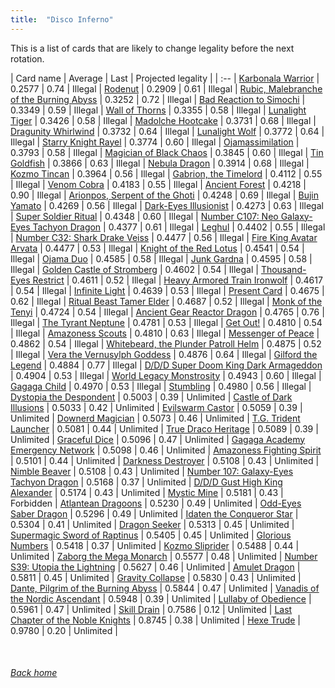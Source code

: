 ```yaml
---
title:  "Disco Inferno"
---
```


This is a list of cards that are likely to change legality before the next rotation.

| Card name | Average | Last | Projected legality |
| :-- |
[Karbonala Warrior](https://db.ygoprodeck.com/card/?search=Karbonala%20Warrior) | 0.2577 | 0.74 | Illegal |
[Rodenut](https://db.ygoprodeck.com/card/?search=Rodenut) | 0.2909 | 0.61 | Illegal |
[Rubic, Malebranche of the Burning Abyss](https://db.ygoprodeck.com/card/?search=Rubic,%20Malebranche%20of%20the%20Burning%20Abyss) | 0.3252 | 0.72 | Illegal |
[Bad Reaction to Simochi](https://db.ygoprodeck.com/card/?search=Bad%20Reaction%20to%20Simochi) | 0.3349 | 0.59 | Illegal |
[Wall of Thorns](https://db.ygoprodeck.com/card/?search=Wall%20of%20Thorns) | 0.3355 | 0.58 | Illegal |
[Lunalight Tiger](https://db.ygoprodeck.com/card/?search=Lunalight%20Tiger) | 0.3426 | 0.58 | Illegal |
[Madolche Hootcake](https://db.ygoprodeck.com/card/?search=Madolche%20Hootcake) | 0.3731 | 0.68 | Illegal |
[Dragunity Whirlwind](https://db.ygoprodeck.com/card/?search=Dragunity%20Whirlwind) | 0.3732 | 0.64 | Illegal |
[Lunalight Wolf](https://db.ygoprodeck.com/card/?search=Lunalight%20Wolf) | 0.3772 | 0.64 | Illegal |
[Starry Knight Rayel](https://db.ygoprodeck.com/card/?search=Starry%20Knight%20Rayel) | 0.3774 | 0.60 | Illegal |
[Ojamassimilation](https://db.ygoprodeck.com/card/?search=Ojamassimilation) | 0.3793 | 0.58 | Illegal |
[Magician of Black Chaos](https://db.ygoprodeck.com/card/?search=Magician%20of%20Black%20Chaos) | 0.3845 | 0.60 | Illegal |
[Tin Goldfish](https://db.ygoprodeck.com/card/?search=Tin%20Goldfish) | 0.3866 | 0.63 | Illegal |
[Nebula Dragon](https://db.ygoprodeck.com/card/?search=Nebula%20Dragon) | 0.3914 | 0.68 | Illegal |
[Kozmo Tincan](https://db.ygoprodeck.com/card/?search=Kozmo%20Tincan) | 0.3964 | 0.56 | Illegal |
[Gabrion, the Timelord](https://db.ygoprodeck.com/card/?search=Gabrion,%20the%20Timelord) | 0.4112 | 0.55 | Illegal |
[Venom Cobra](https://db.ygoprodeck.com/card/?search=Venom%20Cobra) | 0.4183 | 0.55 | Illegal |
[Ancient Forest](https://db.ygoprodeck.com/card/?search=Ancient%20Forest) | 0.4218 | 0.90 | Illegal |
[Arionpos, Serpent of the Ghoti](https://db.ygoprodeck.com/card/?search=Arionpos,%20Serpent%20of%20the%20Ghoti) | 0.4248 | 0.69 | Illegal |
[Bujin Yamato](https://db.ygoprodeck.com/card/?search=Bujin%20Yamato) | 0.4269 | 0.56 | Illegal |
[Dark-Eyes Illusionist](https://db.ygoprodeck.com/card/?search=Dark-Eyes%20Illusionist) | 0.4273 | 0.63 | Illegal |
[Super Soldier Ritual](https://db.ygoprodeck.com/card/?search=Super%20Soldier%20Ritual) | 0.4348 | 0.60 | Illegal |
[Number C107: Neo Galaxy-Eyes Tachyon Dragon](https://db.ygoprodeck.com/card/?search=Number%20C107:%20Neo%20Galaxy-Eyes%20Tachyon%20Dragon) | 0.4377 | 0.61 | Illegal |
[Leghul](https://db.ygoprodeck.com/card/?search=Leghul) | 0.4402 | 0.55 | Illegal |
[Number C32: Shark Drake Veiss](https://db.ygoprodeck.com/card/?search=Number%20C32:%20Shark%20Drake%20Veiss) | 0.4477 | 0.56 | Illegal |
[Fire King Avatar Arvata](https://db.ygoprodeck.com/card/?search=Fire%20King%20Avatar%20Arvata) | 0.4477 | 0.53 | Illegal |
[Knight of the Red Lotus](https://db.ygoprodeck.com/card/?search=Knight%20of%20the%20Red%20Lotus) | 0.4541 | 0.54 | Illegal |
[Ojama Duo](https://db.ygoprodeck.com/card/?search=Ojama%20Duo) | 0.4585 | 0.58 | Illegal |
[Junk Gardna](https://db.ygoprodeck.com/card/?search=Junk%20Gardna) | 0.4595 | 0.58 | Illegal |
[Golden Castle of Stromberg](https://db.ygoprodeck.com/card/?search=Golden%20Castle%20of%20Stromberg) | 0.4602 | 0.54 | Illegal |
[Thousand-Eyes Restrict](https://db.ygoprodeck.com/card/?search=Thousand-Eyes%20Restrict) | 0.4611 | 0.52 | Illegal |
[Heavy Armored Train Ironwolf](https://db.ygoprodeck.com/card/?search=Heavy%20Armored%20Train%20Ironwolf) | 0.4617 | 0.54 | Illegal |
[Infinite Light](https://db.ygoprodeck.com/card/?search=Infinite%20Light) | 0.4639 | 0.53 | Illegal |
[Present Card](https://db.ygoprodeck.com/card/?search=Present%20Card) | 0.4675 | 0.62 | Illegal |
[Ritual Beast Tamer Elder](https://db.ygoprodeck.com/card/?search=Ritual%20Beast%20Tamer%20Elder) | 0.4687 | 0.52 | Illegal |
[Monk of the Tenyi](https://db.ygoprodeck.com/card/?search=Monk%20of%20the%20Tenyi) | 0.4724 | 0.54 | Illegal |
[Ancient Gear Reactor Dragon](https://db.ygoprodeck.com/card/?search=Ancient%20Gear%20Reactor%20Dragon) | 0.4765 | 0.76 | Illegal |
[The Tyrant Neptune](https://db.ygoprodeck.com/card/?search=The%20Tyrant%20Neptune) | 0.4781 | 0.53 | Illegal |
[Get Out!](https://db.ygoprodeck.com/card/?search=Get%20Out!) | 0.4810 | 0.54 | Illegal |
[Amazoness Scouts](https://db.ygoprodeck.com/card/?search=Amazoness%20Scouts) | 0.4810 | 0.63 | Illegal |
[Messenger of Peace](https://db.ygoprodeck.com/card/?search=Messenger%20of%20Peace) | 0.4862 | 0.54 | Illegal |
[Whitebeard, the Plunder Patroll Helm](https://db.ygoprodeck.com/card/?search=Whitebeard,%20the%20Plunder%20Patroll%20Helm) | 0.4875 | 0.52 | Illegal |
[Vera the Vernusylph Goddess](https://db.ygoprodeck.com/card/?search=Vera%20the%20Vernusylph%20Goddess) | 0.4876 | 0.64 | Illegal |
[Gilford the Legend](https://db.ygoprodeck.com/card/?search=Gilford%20the%20Legend) | 0.4884 | 0.77 | Illegal |
[D/D/D Super Doom King Dark Armageddon](https://db.ygoprodeck.com/card/?search=D/D/D%20Super%20Doom%20King%20Dark%20Armageddon) | 0.4904 | 0.53 | Illegal |
[World Legacy Monstrosity](https://db.ygoprodeck.com/card/?search=World%20Legacy%20Monstrosity) | 0.4943 | 0.60 | Illegal |
[Gagaga Child](https://db.ygoprodeck.com/card/?search=Gagaga%20Child) | 0.4970 | 0.53 | Illegal |
[Stumbling](https://db.ygoprodeck.com/card/?search=Stumbling) | 0.4980 | 0.56 | Illegal |
[Dystopia the Despondent](https://db.ygoprodeck.com/card/?search=Dystopia%20the%20Despondent) | 0.5003 | 0.39 | Unlimited |
[Castle of Dark Illusions](https://db.ygoprodeck.com/card/?search=Castle%20of%20Dark%20Illusions) | 0.5033 | 0.42 | Unlimited |
[Evilswarm Castor](https://db.ygoprodeck.com/card/?search=Evilswarm%20Castor) | 0.5059 | 0.39 | Unlimited |
[Downerd Magician](https://db.ygoprodeck.com/card/?search=Downerd%20Magician) | 0.5073 | 0.46 | Unlimited |
[T.G. Trident Launcher](https://db.ygoprodeck.com/card/?search=T.G.%20Trident%20Launcher) | 0.5081 | 0.44 | Unlimited |
[True Draco Heritage](https://db.ygoprodeck.com/card/?search=True%20Draco%20Heritage) | 0.5089 | 0.39 | Unlimited |
[Graceful Dice](https://db.ygoprodeck.com/card/?search=Graceful%20Dice) | 0.5096 | 0.47 | Unlimited |
[Gagaga Academy Emergency Network](https://db.ygoprodeck.com/card/?search=Gagaga%20Academy%20Emergency%20Network) | 0.5098 | 0.46 | Unlimited |
[Amazoness Fighting Spirit](https://db.ygoprodeck.com/card/?search=Amazoness%20Fighting%20Spirit) | 0.5101 | 0.44 | Unlimited |
[Darkness Destroyer](https://db.ygoprodeck.com/card/?search=Darkness%20Destroyer) | 0.5108 | 0.43 | Unlimited |
[Nimble Beaver](https://db.ygoprodeck.com/card/?search=Nimble%20Beaver) | 0.5108 | 0.43 | Unlimited |
[Number 107: Galaxy-Eyes Tachyon Dragon](https://db.ygoprodeck.com/card/?search=Number%20107:%20Galaxy-Eyes%20Tachyon%20Dragon) | 0.5168 | 0.37 | Unlimited |
[D/D/D Gust High King Alexander](https://db.ygoprodeck.com/card/?search=D/D/D%20Gust%20High%20King%20Alexander) | 0.5174 | 0.43 | Unlimited |
[Mystic Mine](https://db.ygoprodeck.com/card/?search=Mystic%20Mine) | 0.5181 | 0.43 | Forbidden |
[Atlantean Dragoons](https://db.ygoprodeck.com/card/?search=Atlantean%20Dragoons) | 0.5230 | 0.49 | Unlimited |
[Odd-Eyes Saber Dragon](https://db.ygoprodeck.com/card/?search=Odd-Eyes%20Saber%20Dragon) | 0.5296 | 0.49 | Unlimited |
[Idaten the Conqueror Star](https://db.ygoprodeck.com/card/?search=Idaten%20the%20Conqueror%20Star) | 0.5304 | 0.41 | Unlimited |
[Dragon Seeker](https://db.ygoprodeck.com/card/?search=Dragon%20Seeker) | 0.5313 | 0.45 | Unlimited |
[Supermagic Sword of Raptinus](https://db.ygoprodeck.com/card/?search=Supermagic%20Sword%20of%20Raptinus) | 0.5405 | 0.45 | Unlimited |
[Glorious Numbers](https://db.ygoprodeck.com/card/?search=Glorious%20Numbers) | 0.5418 | 0.37 | Unlimited |
[Kozmo Sliprider](https://db.ygoprodeck.com/card/?search=Kozmo%20Sliprider) | 0.5488 | 0.44 | Unlimited |
[Zaborg the Mega Monarch](https://db.ygoprodeck.com/card/?search=Zaborg%20the%20Mega%20Monarch) | 0.5577 | 0.48 | Unlimited |
[Number S39: Utopia the Lightning](https://db.ygoprodeck.com/card/?search=Number%20S39:%20Utopia%20the%20Lightning) | 0.5627 | 0.46 | Unlimited |
[Amulet Dragon](https://db.ygoprodeck.com/card/?search=Amulet%20Dragon) | 0.5811 | 0.45 | Unlimited |
[Gravity Collapse](https://db.ygoprodeck.com/card/?search=Gravity%20Collapse) | 0.5830 | 0.43 | Unlimited |
[Dante, Pilgrim of the Burning Abyss](https://db.ygoprodeck.com/card/?search=Dante,%20Pilgrim%20of%20the%20Burning%20Abyss) | 0.5844 | 0.47 | Unlimited |
[Vanadis of the Nordic Ascendant](https://db.ygoprodeck.com/card/?search=Vanadis%20of%20the%20Nordic%20Ascendant) | 0.5948 | 0.39 | Unlimited |
[Lullaby of Obedience](https://db.ygoprodeck.com/card/?search=Lullaby%20of%20Obedience) | 0.5961 | 0.47 | Unlimited |
[Skill Drain](https://db.ygoprodeck.com/card/?search=Skill%20Drain) | 0.7586 | 0.12 | Unlimited |
[Last Chapter of the Noble Knights](https://db.ygoprodeck.com/card/?search=Last%20Chapter%20of%20the%20Noble%20Knights) | 0.8745 | 0.38 | Unlimited |
[Hexe Trude](https://db.ygoprodeck.com/card/?search=Hexe%20Trude) | 0.9780 | 0.20 | Unlimited |

<br>

###### [Back home](index)